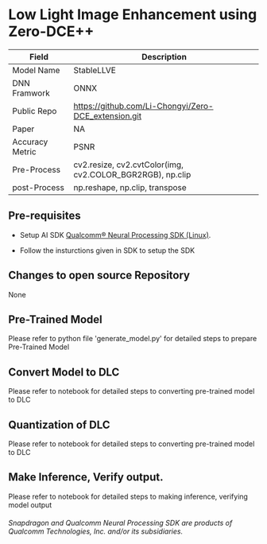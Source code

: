 # Low Light Image Enhancement using Zero-DCE++

| Field | Description |
| --- | --- |
| Model Name | StableLLVE |
| DNN Framwork | ONNX |
| Public Repo  | https://github.com/Li-Chongyi/Zero-DCE_extension.git |
| Paper        | NA |
| Accuracy Metric | PSNR |
| Pre-Process | cv2.resize, cv2.cvtColor(img, cv2.COLOR_BGR2RGB), np.clip |
| post-Process| np.reshape, np.clip, transpose |

## Pre-requisites

- Setup AI SDK <a href="https://qpm.qualcomm.com/#/main/tools/details/qualcomm_neural_processing_sdk"> Qualcomm® Neural Processing SDK (Linux)</a>. 

- Follow the insturctions given in SDK to setup the SDK 


## Changes to open source Repository

None

## Pre-Trained Model

Please refer to python file 'generate_model.py' for detailed steps to prepare Pre-Trained Model

## Convert Model to DLC

Please refer to notebook for detailed steps to converting pre-trained model to DLC

## Quantization of DLC

Please refer to notebook for detailed steps to converting pre-trained model to DLC

## Make Inference, Verify output. 

Please refer to notebook for detailed steps to making inference, verifying model output

###### *Snapdragon and Qualcomm Neural Processing SDK are products of Qualcomm Technologies, Inc. and/or its subsidiaries.*
